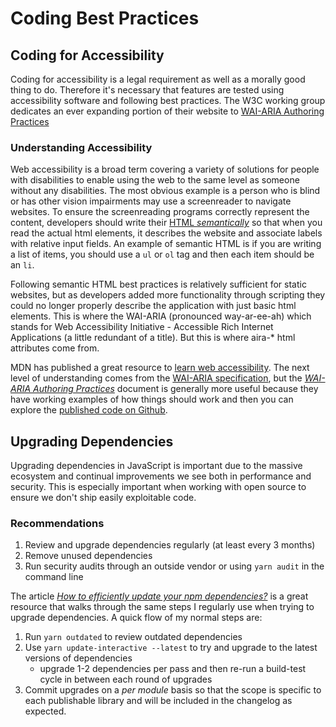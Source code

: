 # Coding Best Practices

## Coding for Accessibility

Coding for accessibility is a legal requirement as well as a morally good thing to do. Therefore it's necessary that features are tested using accessibility software and following best practices. The W3C working group dedicates an ever expanding portion of their website to [WAI-ARIA Authoring Practices](https://www.w3.org/TR/wai-aria-practices/)

### Understanding Accessibility

Web accessibility is a broad term covering a variety of solutions for people with disabilities to enable using the web to the same level as someone without any disabilities. The most obvious example is a person who is blind or has other vision impairments may use a screenreader to navigate websites. To ensure the screenreading programs correctly represent the content, developers should write their [HTML _semantically_](https://www.thoughtco.com/why-use-semantic-html-3468271) so that when you read the actual html elements, it describes the website and associate labels with relative input fields. An example of semantic HTML is if you are writing a list of items, you should use a `ul` or `ol` tag and then each item should be an `li`.

Following semantic HTML best practices is relatively sufficient for static websites, but as developers added more functionality through scripting they could no longer properly describe the application with just basic html elements. This is where the WAI-ARIA (pronounced way-ar-ee-ah) which stands for Web Accessibility Initiative - Accessible Rich Internet Applications (a little redundant of a title). But this is where aira-\* html attributes come from.

MDN has published a great resource to [learn web accessibility](https://developer.mozilla.org/en-US/docs/Learn/Accessibility). The next level of understanding comes from the [WAI-ARIA specification](https://www.w3.org/TR/wai-aria/), but the [_WAI-ARIA Authoring Practices_](https://www.w3.org/TR/wai-aria-practices/) document is generally more useful because they have working examples of how things should work and then you can explore the [published code on Github](https://github.com/w3c/aria-practices).

## Upgrading Dependencies

Upgrading dependencies in JavaScript is important due to the massive ecosystem and continual improvements we see both in performance and security. This is especially important when working with open source to ensure we don't ship easily exploitable code.

### Recommendations

1. Review and upgrade dependencies regularly (at least every 3 months)
2. Remove unused dependencies
3. Run security audits through an outside vendor or using `yarn audit` in the command line

The article [_How to efficiently update your npm dependencies?_](https://code-trotter.com/web/how-to-efficiently-update-your-npm-dependencies/) is a great resource that walks through the same steps I regularly use when trying to upgrade dependencies. A quick flow of my normal steps are:

1. Run `yarn outdated` to review outdated dependencies
2. Use `yarn update-interactive --latest` to try and upgrade to the latest versions of dependencies
   - upgrade 1-2 dependencies per pass and then re-run a build-test cycle in between each round of upgrades
3. Commit upgrades on a _per module_ basis so that the scope is specific to each publishable library and will be included in the changelog as expected.
